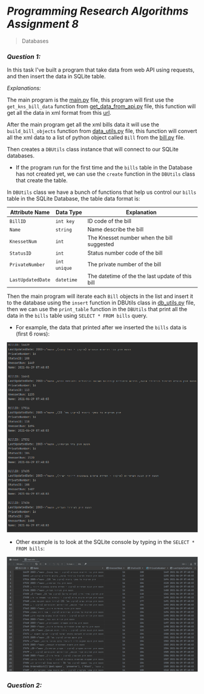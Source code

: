 # <i>Programming Research Algorithms Assignment 8</i>

> Databases

### <i>Question 1:</i>

In this task I've built a program that take data from web API using requests, and then insert the data in SQLite table.


*Explanations:*

The main program is the [main.py](q1/main.py) file, this program will first use the ```get_kns_bill_data``` function from [get_data_from_api.py](q1/get_data_from_api.py) file, this function will get all the data in xml format from this [url]("http://knesset.gov.il/Odata/ParliamentInfo.svc/KNS_Bill()?$filter=SubTypeID%20eq%2054&$expand=KNS_BillInitiators").

After the main program get all the xml bills data it will use the ```build_bill_objects``` function from [data_utils.py](q1/data_utils.py) file, this function will convert all the xml data to a list of python object called ```Bill``` from the [bill.py](q1/bill.py) file.

Then creates a ```DBUtils``` class instance that will connect to our SQLite databases. 

* If the program run for the first time and the ```bills``` table in the Database has not created yet, we can use the ```create``` function in the ```DBUtils``` class that create the table. 

In ```DBUtils``` class we have a bunch of functions that help us control our ```bills``` table in the SQLite Database, the table data format is:

| Attribute Name | Data Type | Explanation | 
|---|---|---|
| ```BillID``` | ```int key``` | ID code of the bill | 
| ```Name``` | ```string``` | Name describe the bill |
| ```KnessetNum``` | ```int``` | The Knesset number when the bill suggested |
| ```StatusID``` | ```int``` | Status number code of the bill |
| ```PrivateNumber``` | ```int unique``` | The private number of the bill |
| ```LastUpdatedDate``` | ```datetime``` | The datetime of the the last update of this bill |

Then the main program will iterate each ```Bill``` objects in the list and insert it to the database using the ```insert``` function in DBUtils class in [db_utils.py](q1/db_utils.py) file, then we can use the ```print_table``` function in the ```DBUtils``` that print all the data in the ```bills``` table using ```SELECT * FROM bills``` query.

* For example, the data that printed after we inserted the ```bills``` data is (first 6 rows):

![img_2.png](q1/images/img_2.png)

* Other example is to look at the SQLite console by typing in the ```SELECT * FROM bills```:

![img_1.png](q1/images/img_1.png)

### <i>Question 2:</i>
